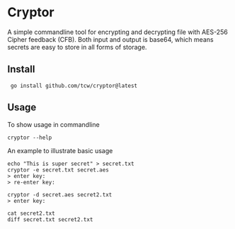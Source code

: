 # Cryptor

A simple commandline tool for encrypting and decrypting file with AES-256 Cipher feedback (CFB).
Both input and output is base64, which means secrets are easy to store in all forms of storage.

## Install

```shell
 go install github.com/tcw/cryptor@latest
```

## Usage

To show usage in commandline
```shell
cryptor --help
```

An example to illustrate basic usage
```shell
echo "This is super secret" > secret.txt
cryptor -e secret.txt secret.aes
> enter key:
> re-enter key:

cryptor -d secret.aes secret2.txt
> enter key:

cat secret2.txt
diff secret.txt secret2.txt
```